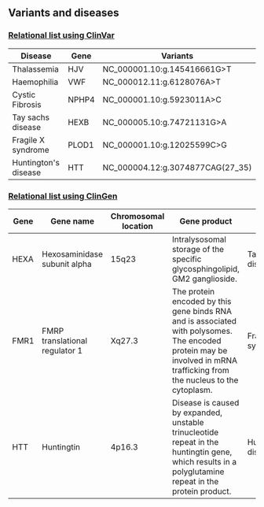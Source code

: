 ## Variants and diseases

### [Relational list using ClinVar](https://www.ncbi.nlm.nih.gov/clinvar/)

|Disease|Gene|Variants|
|-------|----|--------|
|Thalassemia|HJV|NC_000001.10:g.145416661G>T|
|Haemophilia|VWF|NC_000012.11:g.6128076A>T|
|Cystic Fibrosis|NPHP4|NC_000001.10:g.5923011A>C|
|Tay sachs disease|HEXB|NC_000005.10:g.74721131G>A|
|Fragile X syndrome|PLOD1|NC_000001.10:g.12025599C>G|
|Huntington's disease|HTT|NC_000004.12:g.3074877CAG(27_35)|


### [Relational list using ClinGen](https://clinicalgenome.org/)
|Gene|Gene name|Chromosomal location|Gene product|Disease|
|----|---------|--------------------|------------|-------|
|HEXA|Hexosaminidase subunit alpha|15q23|Intralysosomal storage of the specific glycosphingolipid, GM2 ganglioside.|Tay sachs disease|
|FMR1|FMRP translational regulator 1|Xq27.3|The protein encoded by this gene binds RNA and is associated with polysomes. The encoded protein may be involved in mRNA trafficking from the nucleus to the cytoplasm.|Fragile X syndrome|
|	HTT|Huntingtin|4p16.3|Disease is caused by expanded, unstable trinucleotide repeat in the huntingtin gene, which results in a polyglutamine repeat in the protein product.|Huntington's disease|


